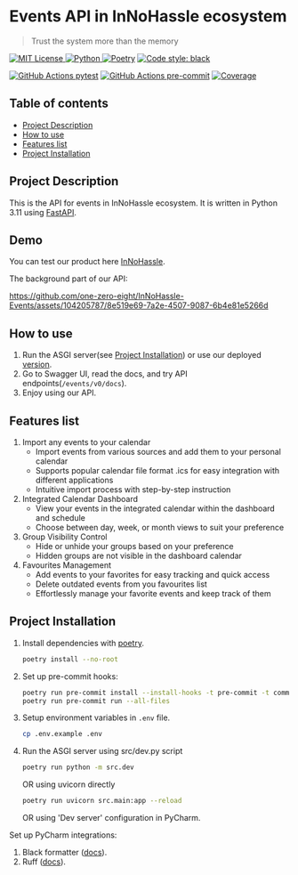 # Events API in InNoHassle ecosystem

> Trust the system more than the memory

[![MIT License](https://img.shields.io/badge/License-MIT-blue.svg) ](https://opensource.org/licenses/MIT)
[![Python](https://img.shields.io/badge/Python-3.11-blue?style=flat&logo=Python) ](https://www.python.org/downloads/release/python-3110/)
[![Poetry](https://img.shields.io/endpoint?url=https://python-poetry.org/badge/v0.json)](https://python-poetry.org/)
[![Code style: black](https://img.shields.io/badge/code%20style-black-000000.svg)](https://github.com/psf/black)

[![GitHub Actions pytest](https://img.shields.io/github/actions/workflow/status/one-zero-eight/InNoHassle-Events/pytest.yml?label=pytest)](https://github.com/one-zero-eight/InNoHassle-Events/actions)
[![GitHub Actions pre-commit](https://img.shields.io/github/actions/workflow/status/one-zero-eight/InNoHassle-Events/pre-commit.yml?label=pre-commit)](https://github.com/one-zero-eight/InNoHassle-Events/actions)
[![Coverage](https://img.shields.io/endpoint?url=https://gist.githubusercontent.com/ArtemSBulgakov/075e30f7e4a7e9a28e40aa614db5445e/raw/pytest-coverage-comment__main.json)](https://github.com/one-zero-eight/InNoHassle-Events/actions)

## Table of contents

- [Project Description](#project-description)
- [How to use](#how-to-use)
- [Features list](#features-list)
- [Project Installation](#project-installation)

## Project Description

This is the API for events in InNoHassle ecosystem. It is written in Python 3.11
using [FastAPI](https://fastapi.tiangolo.com/).

## Demo

You can test our product here [InNoHassle](https://innohassle.ru/schedule).

The background part of our API:

https://github.com/one-zero-eight/InNoHassle-Events/assets/104205787/8e519e69-7a2e-4507-9087-6b4e81e5266d

## How to use

1. Run the ASGI server(see [Project Installation](#project-installation)) or use our
   deployed [version](https://api.innohassle.ru/events/v0/auth/innopolis/login?return_to=/events/v0/docs).
2. Go to Swagger UI, read the docs, and try API endpoints(`/events/v0/docs`).
3. Enjoy using our API.

## Features list

1. Import any events to your calendar
    - Import events from various sources and add them to your personal calendar
    - Supports popular calendar file format .ics for easy integration with different applications
    - Intuitive import process with step-by-step instruction
2. Integrated Calendar Dashboard
    - View your events in the integrated calendar within the dashboard and schedule
    - Choose between day, week, or month views to suit your preference
3. Group Visibility Control
    - Hide or unhide your groups based on your preference
    - Hidden groups are not visible in the dashboard calendar
4. Favourites Management
    - Add events to your favorites for easy tracking and quick access
    - Delete outdated events from you favourites list
    - Effortlessly manage your favorite events and keep track of them

## Project Installation

1. Install dependencies with [poetry](https://python-poetry.org/docs/).
    ```bash
    poetry install --no-root
    ```
2. Set up pre-commit hooks:

    ```bash
    poetry run pre-commit install --install-hooks -t pre-commit -t commit-msg
    poetry run pre-commit run --all-files
    ```
3. Setup environment variables in `.env` file.
    ```bash
    cp .env.example .env
    ```
4. Run the ASGI server using src/dev.py script
    ```bash
    poetry run python -m src.dev
    ```
   OR using uvicorn directly
    ```bash
    poetry run uvicorn src.main:app --reload
    ```
   OR using 'Dev server' configuration in PyCharm.

Set up PyCharm integrations:

1. Black formatter ([docs](https://black.readthedocs.io/en/stable/integrations/editors.html#pycharm-intellij-idea)).
2. Ruff ([docs](https://beta.ruff.rs/docs/editor-integrations/#pycharm-unofficial)).
